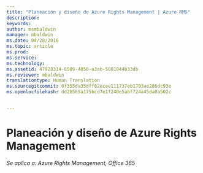 ```yaml
---
title: "Planeación y diseño de Azure Rights Management | Azure RMS"
description: 
keywords: 
author: msmbaldwin
manager: mbaldwin
ms.date: 04/28/2016
ms.topic: article
ms.prod: 
ms.service: 
ms.technology: 
ms.assetid: 47928314-6509-4850-a3ab-5081044b33db
ms.reviewer: mbaldwin
translationtype: Human Translation
ms.sourcegitcommit: 0f355da35dff62ecee111737eb1793ae286dc93e
ms.openlocfilehash: dd2b565a175bcd7e1f240e5abf724a45da0a502c


---
```


# Planeación y diseño de Azure Rights Management

*Se aplica a: Azure Rights Management, Office 365*




<!--HONumber=Jun16_HO4-->


